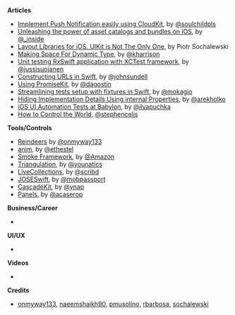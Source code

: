 
**Articles**

* [Implement Push Notification easily using CloudKit](https://fluffy.es/push-notification-cloudkit/), by [@soulchildpls](https://twitter.com/soulchildpls)
* [Unleashing the power of asset catalogs and bundles on iOS](https://rambo.codes/ios/2018/10/03/unleashing-the-power-of-asset-catalogs-and-bundles-on-ios.html), by [@_inside](https://twitter.com/_inside)
* [Layout Libraries for iOS. UIKit is Not The Only One](https://www.netguru.co/codestories/layout-libraries-for-ios-uikit-is-not-the-only-one#comment-4134431360), by Piotr Sochalewski
* [Making Space For Dynamic Type](https://useyourloaf.com/blog/making-space-for-dynamic-type/), by [@kharrison](https://twitter.com/kharrison)
* [Unit testing RxSwift application with XCTest framework](http://swiftyjimmy.com/unit-testing-rxswift/), by [@jussisuojanen](https://twitter.com/jussisuojanen)
* [Constructing URLs in Swift](https://www.swiftbysundell.com/posts/constructing-urls-in-swift), by [@johnsundell](https://twitter.com/johnsundell)
* [Using PromiseKit](https://agostini.tech/2018/10/08/using-promisekit/), by [@dagostin](https://twitter.com/dagostin)
* [Streamlining tests setup with fixtures in Swift](http://www.mokacoding.com/blog/streamlining-tests-setup-with-fixtures-in-swift/), by [@mokagio](https://twitter.com/mokagio)
* [Hiding Implementation Details Using internal Properties](http://holko.pl/2018/10/08/internal-modifier/), by [@arekholko](https://twitter.com/arekholko)
* [iOS UI Automation Tests at Babylon](http://ilya.puchka.me/ios-ui-automation-tests-at-babylon/), by [@ilyapuchka](https://twitter.com/ilyapuchka)
* [How to Control the World](https://www.pointfree.co/blog/posts/21-how-to-control-the-world), [@stephencelis](https://twitter.com/stephencelis)

**Tools/Controls**

* [Reindeers](https://github.com/onmyway133/Reindeers) by [@onmyway133](https://twitter.com/onmyway133)
* [anim](https://github.com/onurersel/anim), by [@ethestel](https://twitter.com/ethestel)
* [Smoke Framework](https://github.com/amzn/smoke-framework), by [@Amazon](https://github.com/amzn)
* [Triangulation](https://github.com/younatics/Triangulation), by [@younatics](https://twitter.com/younatics)
* [LiveCollections](https://github.com/scribd/LiveCollections), by [@scribd](https://twitter.com/scribd)
* [JOSESwift](https://github.com/airsidemobile/JOSESwift), by [@mobpassport](https://twitter.com/mobpassport)
* [CascadeKit](https://github.com/YTech/CascadeKit), by [@ynap](https://twitter.com/ynap)
* [Panels](https://github.com/antoniocasero/Panels), by [@acaserop](https://twitter.com/acaserop)

**Business/Career**

* 

**UI/UX**

* 

**Videos**

* 

**Credits**

* [onmyway133](https://github.com/onmyway133), [naeemshaikh90](https://github.com/naeemshaikh90), [pmusolino](https://github.com/pmusolino), [rbarbosa](https://github.com/rbarbosa), [sochalewski](https://github.com/sochalewski)
